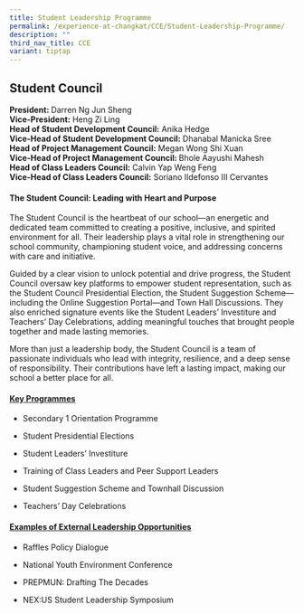 ```yaml
---
title: Student Leadership Programme
permalink: /experience-at-changkat/CCE/Student-Leadership-Programme/
description: ""
third_nav_title: CCE
variant: tiptap
---
```

<h2><strong>Student Council</strong></h2>
<p><strong>President: </strong>Darren Ng Jun Sheng
<br><strong>Vice-President:</strong> Heng Zi Ling
<br><strong>Head of Student Development Council:</strong> Anika Hedge
<br><strong>Vice-Head of Student Development Council:</strong> Dhanabal Manicka
Sree
<br><strong>Head of Project Management Council:</strong> Megan Wong Shi Xuan
<br><strong>Vice-Head of Project Management Council: </strong>Bhole Aayushi
Mahesh
<br><strong>Head of Class Leaders Council:</strong> Calvin Yap Weng Feng
<br><strong>Vice-Head of Class Leaders Council:</strong> Soriano Ildefonso
III Cervantes</p>
<p></p>
<h4><strong>The Student Council: Leading with Heart and Purpose</strong></h4>
<p>The Student Council is the heartbeat of our school—an energetic and dedicated
team committed to creating a positive, inclusive, and spirited environment
for all. Their leadership plays a vital role in strengthening our school
community, championing student voice, and addressing concerns with care
and initiative.</p>
<p>Guided by a clear vision to unlock potential and drive progress, the Student
Council oversaw key platforms to empower student representation, such as
the Student Council Presidential Election, the Student Suggestion Scheme—including
the Online Suggestion Portal—and Town Hall Discussions. They also enriched
signature events like the Student Leaders’ Investiture and Teachers’ Day
Celebrations, adding meaningful touches that brought people together and
made lasting memories.</p>
<p>More than just a leadership body, the Student Council is a team of passionate
individuals who lead with integrity, resilience, and a deep sense of responsibility.
Their contributions have left a lasting impact, making our school a better
place for all.</p>
<h4><strong><u>Key Programmes</u></strong></h4>
<ul data-tight="true" class="tight">
<li>
<p>Secondary 1 Orientation Programme</p>
</li>
<li>
<p>Student Presidential Elections</p>
</li>
<li>
<p>Student Leaders’ Investiture</p>
</li>
<li>
<p>Training of Class Leaders and Peer Support Leaders</p>
</li>
<li>
<p>Student Suggestion Scheme and Townhall Discussion</p>
</li>
<li>
<p>Teachers’ Day Celebrations</p>
</li>
</ul>
<h4><strong><u>Examples of External Leadership Opportunities</u></strong></h4>
<ul data-tight="true" class="tight">
<li>
<p>Raffles Policy Dialogue</p>
</li>
<li>
<p>National Youth Environment Conference</p>
</li>
<li>
<p>PREPMUN: Drafting The Decades</p>
</li>
<li>
<p>NEX:US Student Leadership Symposium</p>
</li>
</ul>
<p></p>